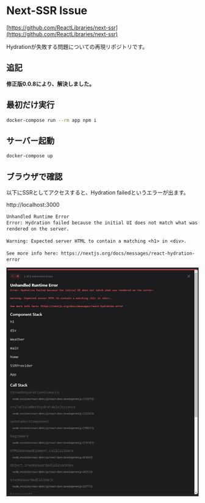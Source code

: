 # Next-SSR Issue

[https://github.com/ReactLibraries/next-ssr](https://github.com/ReactLibraries/next-ssr)

Hydrationが失敗する問題についての再現リポジトリです。

## 追記

**修正版0.0.8により、解決しました。**

## 最初だけ実行

```bash
docker-compose run --rm app npm i
```

## サーバー起動

```bash
docker-compose up
```

## ブラウザで確認

以下にSSRとしてアクセスすると、Hydration failedというエラーが出ます。

http://localhost:3000

```
Unhandled Runtime Error
Error: Hydration failed because the initial UI does not match what was rendered on the server.

Warning: Expected server HTML to contain a matching <h1> in <div>.

See more info here: https://nextjs.org/docs/messages/react-hydration-error
```

![スクリーンショット](screenshot.webp)